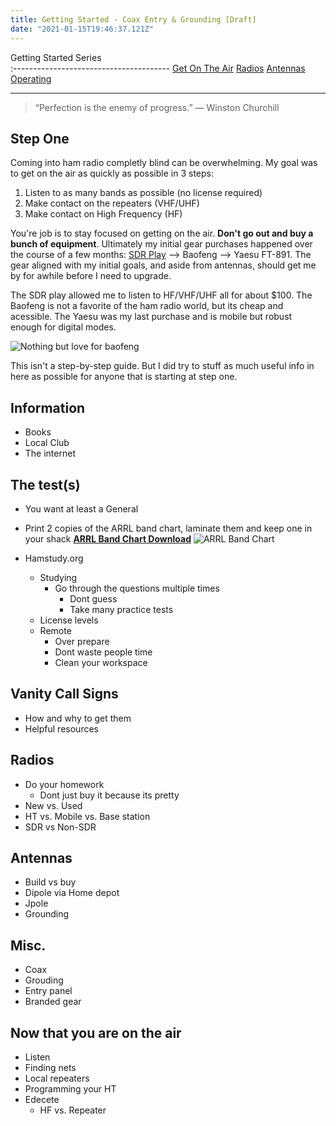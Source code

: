 ```yaml
---
title: Getting Started - Coax Entry & Grounding [Draft]
date: "2021-01-15T19:46:37.121Z"
---
```


Getting Started Series                                   
:---------------------------------------
[Get On The Air](./get-on-the-air)
[Radios](./radios)
[Antennas](./antennas)
[Operating](./operating)


---

>“Perfection is the enemy of progress.” — Winston Churchill

## Step One
Coming into ham radio completly blind can be overwhelming. My goal was to get on the air as quickly as possible in 3 steps:

1. Listen to as many bands as possible (no license required)
2. Make contact on the repeaters (VHF/UHF)
3. Make contact on High Frequency (HF)

You're job is to stay focused on getting on the air. **Don't go out and buy a bunch of equipment**. Ultimately my initial gear purchases happened over the course of a few months: [SDR Play](https://www.sdrplay.com/) --> Baofeng --> Yaesu FT-891. The gear aligned with my initial goals, and aside from antennas, should get me by for awhile before I need to upgrade.

The SDR play allowed me to listen to HF/VHF/UHF all for about $100. The Baofeng is not a favorite of the ham radio world, but its cheap and acessible. The Yaesu was my last purchase and is mobile but robust enough for digital modes.

![Nothing but love for baofeng](./baofeng2.jpg)

This isn't a step-by-step guide. But I did try to stuff as much useful info in here as possible for anyone that is starting at step one.

## Information
- Books
- Local Club
- The internet
## The test(s)
- You want at least a General
- Print 2 copies of the ARRL band chart, laminate them and keep one in your shack 
**[ARRL Band Chart Download](http://www.arrl.org/files/file/Regulatory/Band%20Chart/Band%20Chart%20-%2011X17%20Color.pdf)**
![ARRL Band Chart](./Band_Chart_Image_for_ARRL_Web.jpg)

- Hamstudy.org
	- Studying
		- Go through the questions multiple times
			- Dont guess
			- Take many practice tests
	- License levels
	- Remote
		- Over prepare
		- Dont waste people time
		- Clean your workspace

## Vanity Call Signs
- How and why to get them 
- Helpful resources
## Radios
- Do your homework
	- Dont just buy it because its pretty
- New vs. Used
- HT vs. Mobile vs. Base station 
- SDR vs Non-SDR
## Antennas
- Build vs buy
- Dipole via Home depot
- Jpole
- Grounding

## Misc.
- Coax
- Grouding
- Entry panel
- Branded gear
## Now that you are on the air
- Listen
- Finding nets
- Local repeaters
- Programming your HT
- Edecete
	- HF vs. Repeater